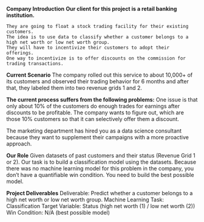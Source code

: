 **Company Introduction**
  **Our client for this project is a retail banking institution.**

    They are going to float a stock trading facility for their existing customers.
    The idea is to use data to classify whether a customer belongs to a high net worth or low net worth group.
    They will have to incentivize their customers to adopt their offerings.
    One way to incentivize is to offer discounts on the commission for trading transactions.

**Current Scenario**
  The company rolled out this service to about 10,000+ of its customers and observed their trading behavior for 6 months and after that, they labeled them into two revenue grids 1 and 2.

**The current process suffers from the following problems:**
One issue is that only about 10% of the customers do enough trades for earnings after discounts to be profitable.
The company wants to figure out, which are those 10% customers so that it can selectively offer them a discount.

The marketing department has hired you as a data science consultant because they want to supplement their campaigns with a more proactive approach.

**Our Role**
  Given datasets of past customers and their status (Revenue Grid 1 or 2).
  Our task is to build a classification model using the datasets.
  Because there was no machine learning model for this problem in the company, you don’t have a quantifiable win condition. You need to build the best possible model.

**Project Deliverables**
  Deliverable: Predict whether a customer belongs to a high net worth or low net worth group.
  Machine Learning Task: Classification
  Target Variable: Status (high net worth (1) / low net worth (2))
  Win Condition: N/A (best possible model)
